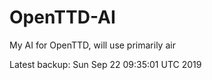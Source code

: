 # OpenTTD-AI
My AI for OpenTTD, will use primarily air

Latest backup: Sun Sep 22 09:35:01 UTC 2019
